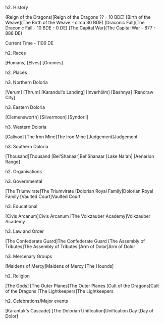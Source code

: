 h2. History

(Reign of the Dragons)[Reign of the Dragons ?? - 10 BDE]
[Birth of the Weave](The Birth of the Weave - circa 30 BDE)
[Draconic Fall](The Draconic Fall - 10 BDE - 0 DE)
[The Capital War](The Capital War - 877 - 886 DE)

Current Time - 1106 DE

h2. Races

[Humans]
[Elves]
[Gnomes]

h2. Places

h3. Northern Doloria

[Verum]
[Thrum]
[Karandul's Landing]
[Inverhölm]
[Bashnya]
[Rendraw City]

h3. Eastern Doloria

[Clemensworth]
[Silvermoon]
[Syndoril]

h3. Western Doloria

[Galivox]
[The Iron Mine]The Iron Mine
[Judgement]Judgement

h3. Southern Doloria

[Thousand]Thousand
[Bel'Shanaar]Bel'Shanaar
[Lake Na'ah]
[Aenarion Range]

h2. Organisations

h3. Governmental

[The Triumvirate]The Triumvirate
[Dolorian Royal Family]Dolorian Royal Family
[Vaulted Court]Vaulted Court

h3. Educational

[Civis Arcanum]Civis Arcanum
[The Volkzauber Academy]Volkzauber Academy

h3. Law and Order

[The Confederate Guard]The Confederate Guard
[The Assembly of Tributes]The Assembly of Tributes
[Arm of Dolor]Arm of Dolor

h3. Mercenary Groups

[Maidens of Mercy]Maidens of Mercy
[The Hounds]

h2. Religion

[The Gods]
[The Outer Planes]The Outer Planes
[Cult of the Dragons]Cult of the Dragons
[The Lightkeepers]The Lightkeepers

h2. Celebrations/Major events

[Karantuk's Cascade]
[The Dolorian Unification]Unification Day
[Day of Dolor]